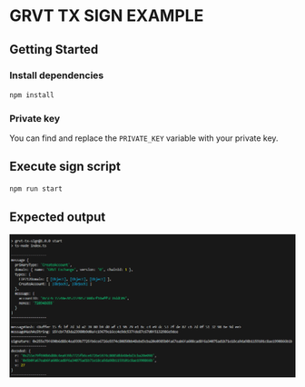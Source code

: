 # GRVT TX SIGN EXAMPLE

## Getting Started

### Install dependencies

```bash
npm install
```

### Private key

You can find and replace the `PRIVATE_KEY` variable with your private key.

## Execute sign script

```bash
npm run start
```

## Expected output

![output](snapshot/sign-result.png)
